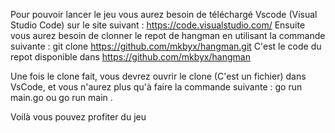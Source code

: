  Pour pouvoir lancer le jeu vous aurez besoin de téléchargé Vscode (Visual Studio Code) sur le site suivant : https://code.visualstudio.com/ 
 Ensuite vous aurez besoin de clonner le repot de hangman en utilisant la commande suivante : git clone https://github.com/mkbyx/hangman.git
 C'est le code du repot disponible dans https://github.com/mkbyx/hangman
 
 Une fois le clone fait, vous devrez ouvrir le clone (C'est un fichier) dans VsCode, et vous n'aurez plus qu'à faire la commande suivante : go run main.go ou go run main . 
 
 Voilà vous pouvez profiter du jeu
